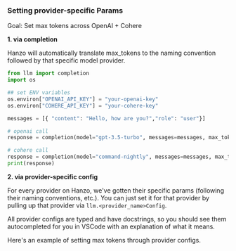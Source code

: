 ### Setting provider-specific Params

Goal: Set max tokens across OpenAI + Cohere

**1. via completion**

Hanzo will automatically translate max_tokens to the naming convention followed by that specific model provider.

```python
from llm import completion
import os

## set ENV variables 
os.environ["OPENAI_API_KEY"] = "your-openai-key" 
os.environ["COHERE_API_KEY"] = "your-cohere-key" 

messages = [{ "content": "Hello, how are you?","role": "user"}]

# openai call
response = completion(model="gpt-3.5-turbo", messages=messages, max_tokens=100)

# cohere call
response = completion(model="command-nightly", messages=messages, max_tokens=100)
print(response)
```

**2. via provider-specific config**

For every provider on Hanzo, we've gotten their specific params (following their naming conventions, etc.). You can just set it for that provider by pulling up that provider via `llm.<provider_name>Config`. 

All provider configs are typed and have docstrings, so you should see them autocompleted for you in VSCode with an explanation of what it means. 

Here's an example of setting max tokens through provider configs. 


